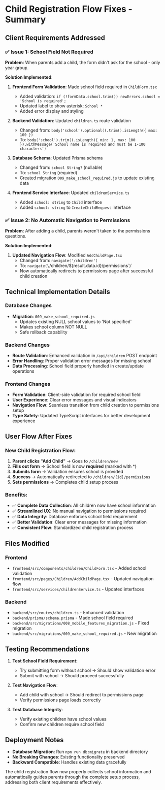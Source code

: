 # Child Registration Flow Fixes - Summary

## Client Requirements Addressed

### ✅ **Issue 1: School Field Not Required**
**Problem**: When parents add a child, the form didn't ask for the school - only year group.

**Solution Implemented**:
1. **Frontend Form Validation**: Made school field required in `ChildForm.tsx`
   - Added validation: `if (!formData.school.trim()) newErrors.school = 'School is required';`
   - Updated label to show asterisk: `School *`
   - Added error display and styling

2. **Backend Validation**: Updated `children.ts` route validation
   - Changed from: `body('school').optional().trim().isLength({ max: 100 })`
   - To: `body('school').trim().isLength({ min: 1, max: 100 }).withMessage('School name is required and must be 1-100 characters')`

3. **Database Schema**: Updated Prisma schema
   - Changed from: `school String?` (nullable)
   - To: `school String` (required)
   - Created migration `009_make_school_required.js` to update existing data

4. **Frontend Service Interface**: Updated `childrenService.ts`
   - Added `school: string` to `Child` interface
   - Added `school: string` to `CreateChildRequest` interface

### ✅ **Issue 2: No Automatic Navigation to Permissions**
**Problem**: After adding a child, parents weren't taken to the permissions questions.

**Solution Implemented**:
1. **Updated Navigation Flow**: Modified `AddChildPage.tsx`
   - Changed from: `navigate('/children')`
   - To: `navigate(\`/children/${result.data.id}/permissions\`)`
   - Now automatically redirects to permissions page after successful child creation

## Technical Implementation Details

### Database Changes
- **Migration**: `009_make_school_required.js`
  - Updates existing NULL school values to 'Not specified'
  - Makes school column NOT NULL
  - Safe rollback capability

### Backend Changes
- **Route Validation**: Enhanced validation in `/api/children` POST endpoint
- **Error Handling**: Proper validation error messages for missing school
- **Data Processing**: School field properly handled in create/update operations

### Frontend Changes
- **Form Validation**: Client-side validation for required school field
- **User Experience**: Clear error messages and visual indicators
- **Navigation Flow**: Seamless transition from child creation to permissions setup
- **Type Safety**: Updated TypeScript interfaces for better development experience

## User Flow After Fixes

### New Child Registration Flow:
1. **Parent clicks "Add Child"** → Goes to `/children/new`
2. **Fills out form** → School field is now **required** (marked with *)
3. **Submits form** → Validation ensures school is provided
4. **Success** → Automatically redirected to `/children/{id}/permissions`
5. **Sets permissions** → Completes child setup process

### Benefits:
- ✅ **Complete Data Collection**: All children now have school information
- ✅ **Streamlined UX**: No manual navigation to permissions required
- ✅ **Data Integrity**: Database enforces school field requirement
- ✅ **Better Validation**: Clear error messages for missing information
- ✅ **Consistent Flow**: Standardized child registration process

## Files Modified

### Frontend
- `frontend/src/components/children/ChildForm.tsx` - Added school validation
- `frontend/src/pages/Children/AddChildPage.tsx` - Updated navigation flow
- `frontend/src/services/childrenService.ts` - Updated interfaces

### Backend
- `backend/src/routes/children.ts` - Enhanced validation
- `backend/prisma/schema.prisma` - Made school field required
- `backend/src/migrations/008_mobile_features_migration.js` - Fixed migration
- `backend/src/migrations/009_make_school_required.js` - New migration

## Testing Recommendations

1. **Test School Field Requirement**:
   - Try submitting form without school → Should show validation error
   - Submit with school → Should proceed successfully

2. **Test Navigation Flow**:
   - Add child with school → Should redirect to permissions page
   - Verify permissions page loads correctly

3. **Test Database Integrity**:
   - Verify existing children have school values
   - Confirm new children require school field

## Deployment Notes

- **Database Migration**: Run `npm run db:migrate` in backend directory
- **No Breaking Changes**: Existing functionality preserved
- **Backward Compatible**: Handles existing data gracefully

The child registration flow now properly collects school information and automatically guides parents through the complete setup process, addressing both client requirements effectively.
